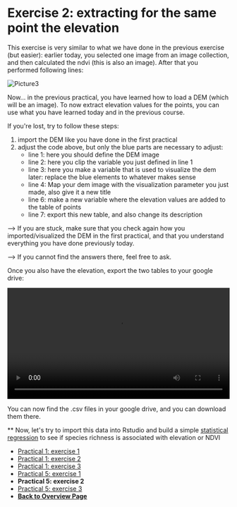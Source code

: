 # Exercise 2: extracting for the same point the elevation

This exercise is very similar to what we have done in the previous exercise (but easier): earlier today, you selected one image from an image collection, and then calculated the ndvi (this is also an image). After that you performed following lines: 

![Picture3](https://user-images.githubusercontent.com/89069805/179993101-c902ece6-2c3b-4efc-a3f7-23a1f486dfc1.png)


Now... in the previous practical, you have learned how to load a DEM (which will be an image). 
To now extract elevation values for the points, you can use what you have learned today and in the previous course. 

If you're lost, try to follow these steps: 
1. import the DEM like you have done in the first practical
2. adjust the code above, but only the blue parts are necessary to adjust: 
    - line 1: here you should define the DEM image
    - line 2: here you clip the variable you just defined in line 1
    - line 3: here you make a variable that is used to visualize the dem later: replace the blue elements to whatever makes sense
    - line 4: Map your dem image with the visualization parameter you just made, also give it a new title
    - line 6: make a new variable where the elevation values are added to the table of points
    - line 7: export this new table, and also change its description
    




--> If you are stuck, make sure that you check again how you imported/visualized the DEM in the first practical, and that you understand everything you have done previously today. 

--> If you cannot find the answers there, feel free to ask. 

Once you also have the elevation, export the two tables to your google drive: 


<video style="width:100%" controls>
  <source src="https://user-images.githubusercontent.com/89069805/179994188-ac967a3e-271f-4878-9f54-c2c5c17669ad.mp4" type="video/mp4">
Your browser does not support the video tag.
</video>

You can now find the .csv files in your google drive, and you can download them there. 


**
Now, let's try to import this data into Rstudio and build a simple  [statistical regression](https://liesjacobs.github.io/worldfoodecosystems2022/practical2/Rstudio.html) to see if species richness is associated with elevation or NDVI

<nav>
  <ul>
    <li><a href="https://liesjacobs.github.io/worldfoodecosystems2022/practical1/intro.html">Practical 1: exercise 1</a></li>
    <li><a href="https://liesjacobs.github.io/worldfoodecosystems2022/practical1/exploring.html">Practical 1: exercise 2</a></li>
    <li><a href="https://liesjacobs.github.io/worldfoodecosystems2022/practical1/understandinggradients.html">Practical 1: exercise 3</a></li>
    <li><a href="https://liesjacobs.github.io/worldfoodecosystems2022/practical2/intro.html">Practical 5: exercise 1</a></li>
    <li><strong>Practical 5: exercise 2</strong></li>
    <li><a href="https://liesjacobs.github.io/worldfoodecosystems2022/practical2/Rstudio.html">Practical 5: exercise 3</a></li>
    <li><a href="https://liesjacobs.github.io/worldfoodecosystems2022/"><b>Back to Overview Page</b></a></li>
  </ul>
</nav>


